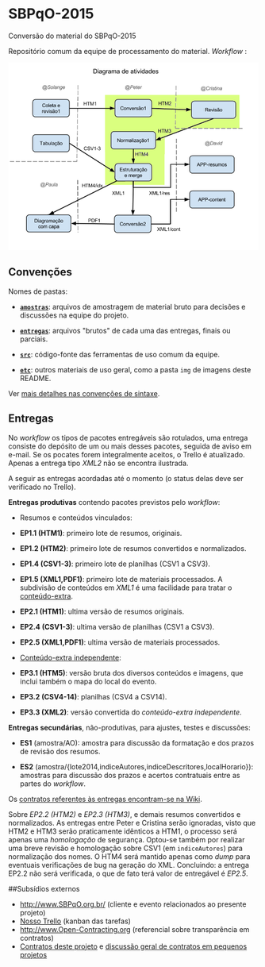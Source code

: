 # SBPqO-2015
Conversão do material do SBPqO-2015

Repositório comum da equipe de processamento do material. *Workflow* :

![alt text](https://github.com/ppKrauss/SBPqO-2015/blob/master/etc/imgs/diagrama1-workflow.png "Logo Title Text 1")

## Convenções

Nomes de pastas:

* [**`amostras`**](./amostras): arquivos de amostragem de material bruto para decisões e discussões na equipe do projeto.

* [**`entregas`**](./entregas): arquivos "brutos" de cada uma das entregas, finais ou parciais. 

* [**`src`**](./src): código-fonte das ferramentas de uso comum da equipe.

* [**`etc`**](./etc): outros materiais de uso geral, como a pasta `img` de imagens deste README.

Ver  [mais detalhes nas convenções de sintaxe](https://github.com/ppKrauss/SBPqO-2015/wiki/Gloss%C3%A1rio-e-conven%C3%A7%C3%B5es).

## Entregas
No *workflow* os tipos de pacotes entregáveis são rotulados, uma entrega consiste do depósito de um ou mais desses pacotes, seguida de aviso em e-mail. Se os pocates forem integralmente aceitos, o Trello é atualizado. Apenas a entrega tipo *XML2* não se encontra ilustrada.  

A seguir as entregas acordadas até o momento (o status delas deve ser verificado no Trello).

**Entregas produtivas** contendo pacotes previstos pelo *workflow*:

* Resumos e conteúdos vinculados:

 * **EP1.1 (HTM1)**: primeiro lote de resumos, originais.

 * **EP1.2 (HTM2)**: primeiro lote de resumos convertidos e normalizados.

 * **EP1.4 (CSV1-3)**: primeiro lote de planilhas (CSV1 a CSV3).

 * **EP1.5 (XML1,PDF1)**: primeiro lote de materiais processados. A subdivisão de conteúdos em *XML1* é uma facilidade para tratar o [conteúdo-extra](https://github.com/ppKrauss/SBPqO-2015/wiki/Gloss%C3%A1rio-e-conven%C3%A7%C3%B5es).

 * **EP2.1 (HTM1)**: ultima versão de resumos originais.

 * **EP2.4 (CSV1-3)**: ultima versão de planilhas (CSV1 a CSV3).

 * **EP2.5 (XML1,PDF1)**: ultima versão de materiais processados.
  
* [Conteúdo-extra independente](https://github.com/ppKrauss/SBPqO-2015/wiki/Gloss%C3%A1rio-e-conven%C3%A7%C3%B5es):

 * **EP3.1 (HTM5)**: versão bruta dos diversos conteúdos e imagens, que inclui também o mapa do local do evento.

 * **EP3.2 (CSV4-14)**: planilhas (CSV4 a CSV14).

 * **EP3.3 (XML2)**: versão convertida do *conteúdo-extra independente*.

**Entregas secundárias**, não-produtivas, para ajustes, testes e discussões:

* **ES1** (amostra/AO):  amostra para discussão da formatação e dos prazos de revisão dos resumos. 

* **ES2** (amostra/{lote2014,indiceAutores,indiceDescritores,localHorario}): amostras para discussão dos prazos e acertos contratuais entre as partes do *workflow*. 

Os [contratos referentes às entregas encontram-se na Wiki](https://github.com/ppKrauss/SBPqO-2015/wiki).

Sobre *EP2.2 (HTM2)* e *EP2.3 (HTM3)*, e demais resumos convertidos e normalizados. As entregas entre Peter e Cristina serão ignoradas, visto que HTM2 e HTM3 serão praticamente idênticos a HTM1, o processo será apenas uma *homologação* de segurança. Optou-se também por realizar uma breve revisão e homologação sobre CSV1 (em `indiceAutores`) para normalização dos nomes. O HTM4 será mantido apenas como *dump* para eventuais verificações de bug na geração do XML. Concluindo: a entrega EP2.2 não será verificada, o que de fato terá valor de entregável é *EP2.5*.

##Subsídios externos
* http://www.SBPqO.org.br/ (cliente e evento relacionados ao presente projeto)
* [Nosso Trello](https://trello.com/b/ST4FS44Z/sbpqo-2015) (kanban das tarefas)
* http://www.Open-Contracting.org (referencial sobre transparência em contratos)
* [Contratos deste projeto](https://github.com/ppKrauss/SBPqO-2015/wiki) e [discussão geral de contratos em pequenos projetos](http://www.xmlfusion.org/wiki-do-mei/Contratos)

